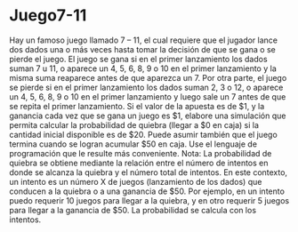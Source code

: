# Juego7-11
Hay un famoso juego llamado 7 – 11, el cual requiere que el jugador lance dos dados una o más veces hasta tomar la decisión de que se gana o se pierde el juego.
El juego se gana si en el primer lanzamiento los dados suman 7 u 11, o aparece un 4, 5, 6, 8, 9 o 10 en el primer lanzamiento y la misma suma reaparece antes de
que aparezca un 7. Por otra parte, el juego se pierde si en el primer lanzamiento los dados suman 2, 3 o 12, o aparece un 4, 5, 6, 8, 9 o 10 en el primer lanzamiento
y luego sale un 7 antes de que se repita el primer lanzamiento. Si el valor de la apuesta es de $1, y la ganancia cada vez que se gana un juego es $1, elabore una 
simulación que permita calcular la probabilidad de quiebra (llegar a $0 en caja) si la cantidad inicial disponible es de $20. Puede asumir también que el juego
termina cuando se logran acumular $50 en caja. Use el lenguaje de programación que le resulte más conveniente. Nota: La probabilidad de quiebra se obtiene mediante
la relación entre el número de intentos en donde se alcanza la quiebra y el número total de intentos. En este contexto, un intento es un número X de juegos 
(lanzamiento de los dados) que conducen a la quiebra o a una ganancia de $50. Por ejemplo, en un intento puedo requerir 10 juegos para llegar a la quiebra, y en 
otro requerir 5 juegos para llegar a la ganancia de $50. La probabilidad se calcula con los intentos.
